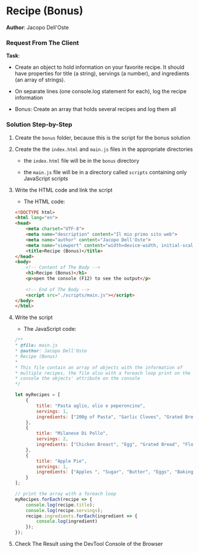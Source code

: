 # Recipe (Bonus)

**Author**: Jacopo Dell'Oste 

### Request From The Client

**Task**: 

- Create an object to hold information on your favorite recipe. It should have
properties for title (a string), servings (a number), and ingredients (an
array of strings).

- On separate lines (one console.log statement for each), log the recipe
information

- Bonus: Create an array that holds several recipes and log them all

### Solution Step-by-Step

1. Create the  `bonus` folder, because this is the script for the bonus solution

2. Create the the `index.html` and `main.js` files in the appropriate directories

    * the `index.html` file will be in the `bonus` directory

    * the `main.js` file will be in a directory called `scripts` containing only JavaScript scripts

3. Write the HTML code and link the script
    
    * The HTML code:

    ```HTML 
    <!DOCTYPE html>
    <html lang="en">
    <head>
        <meta charset="UTF-8">
        <meta name="description" content="Il mio primo sito web">
        <meta name="author" content="Jacopo Dell'Oste">
        <meta name="viewport" content="width=device-width, initial-scale=1.0">
        <title>Recipe (Bonus)</title>
    </head>
    <body>
        <!-- Content of The Body -->
        <h1>Recipe (Bonus)</h1>
        <p>open the console (F12) to see the output</p>
        
        <!-- End of The Body -->
        <script src="./scripts/main.js"></script>
    </body>
    </html>
    ```

4. Write the script  

    * The JavaScript code:

    ```javascript
    /**
    * @file: main.js
    * @author: Jacopo Dell'Oste
    * Recipe (Bonus)
    *
    * This file contain an array of objects with the information of  
    * multiple recipes, the file also with a foreach loop print on the 
    * console the objects' attribute on the console
    */

    let myRecipes = [
        {
            title: "Pasta aglio, olio e peperoncino",
            servings: 1,
            ingredients: ["200g of Pasta", "Garlic Cloves", "Grated Bread", "Flour", "Butter"]
        },
        {
            title: "Milanese Di Pollo",
            servings: 2,
            ingredients: ["Chicken Breast", "Egg", "Grated Bread", "Flour", "Butter"]
        },
        {
            title: "Apple Pie",
            servings: 1,
            ingredients: ["Apples ", "Sugar", "Butter", "Eggs", "Baking Powder", "Vanilla"]
        }
    ];

    // print the array with a foreach loop
    myRecipes.forEach(recipe => {
        console.log(recipe.title);
        console.log(recipe.servings);
        recipe.ingredients.forEach(ingredient => {
            console.log(ingredient)
        });
    });
    ```

5. Check The Result using the DevTool Console of the Browser
